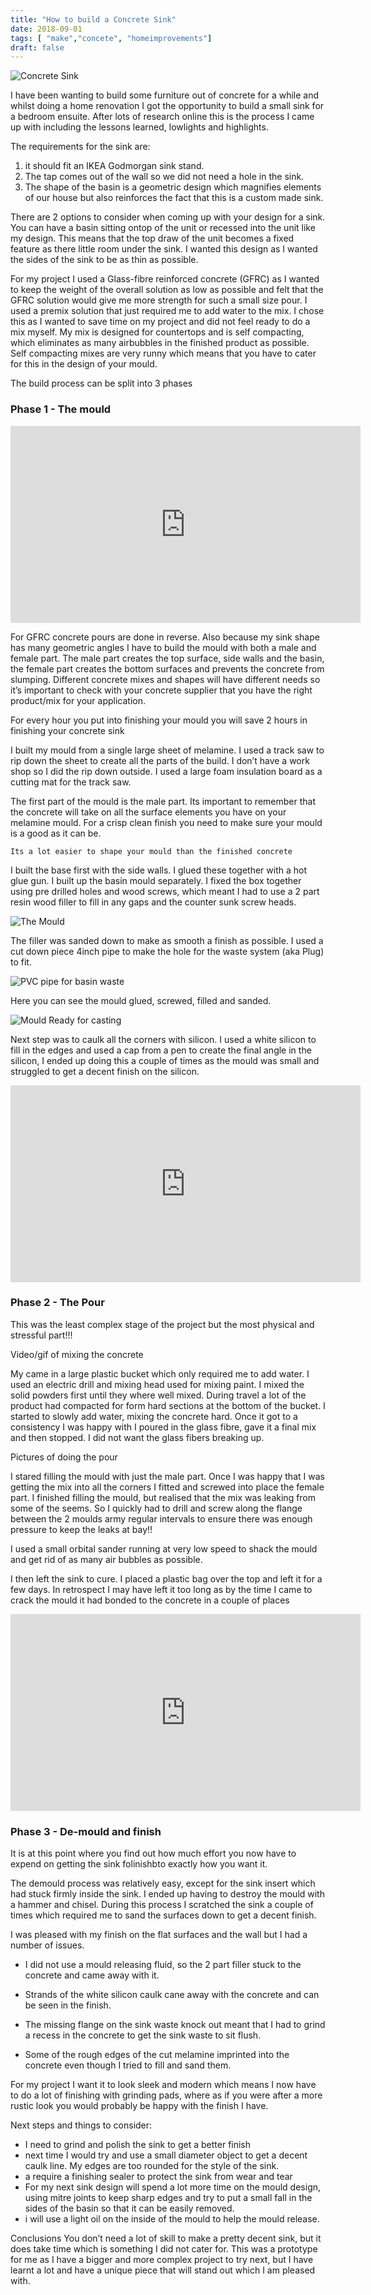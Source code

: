 ```yaml
---
title: "How to build a Concrete Sink"
date: 2018-09-01
tags: [ "make","concete", "homeimprovements"]
draft: false
---
```


![Concrete Sink](/2018/09/IMG_6288-2.jpg#center "Logo Title Text 1")


I have been wanting to build some furniture out of concrete for a while and whilst doing a home renovation I got the opportunity to build a small sink for a bedroom ensuite. After lots of research online this is the process I came up with including the lessons learned, lowlights and highlights.  

The requirements for the sink are:

1. it should fit an IKEA Godmorgan sink stand. 
2. The tap comes out of the wall so we did not need a hole in the sink. 
3. The shape of the basin is a geometric design which magnifies elements of our house but also reinforces the fact that this is a custom made sink.

There are 2 options to consider when coming up with your design for a sink. You can have a basin sitting ontop of the unit or recessed into the unit like my design. This means that the top draw of the unit becomes a fixed feature as there little room under the sink. I wanted this design as I wanted the sides of the sink to be as thin as possible.

For my project I used a Glass-fibre reinforced concrete (GFRC) as I wanted to keep the weight of the overall solution as low as possible and felt that the GFRC solution would give me more strength for such a small size pour.  I used a premix solution that just required me to add water to the mix. I chose this as I wanted to save time on my project and did not feel ready to do a mix myself.  My mix is designed for countertops and is self compacting, which eliminates as many airbubbles in the finished product as possible. Self compacting mixes are very runny which means that you have to cater for this in the design of your mould. 

The build process can be split into 3 phases

### Phase 1 - The mould

<iframe width="560" height="315" src="https://www.youtube.com/embed/luaCByKKxNE" frameborder="0" allow="autoplay; encrypted-media" allowfullscreen></iframe>

For GFRC concrete pours are done in reverse. Also because my sink shape has many geometric angles I have to build the mould with both a male and female part.  The male part creates the top surface, side walls and the basin, the female part creates the bottom surfaces and prevents the concrete from slumping.
Different concrete mixes and shapes will have different needs so it’s important to check with your concrete supplier that you have the right product/mix for your application.

 For every hour you put into finishing your mould you will save 2 hours in finishing your concrete sink

I built my mould from a single large sheet of melamine. I used a track saw to rip down the sheet to create all the parts of the build.  I don’t have a work shop so I did the rip down outside. I used a large foam insulation board as a cutting mat for the track saw.

The first part of the mould is the male part.  Its important to remember that the concrete will take on all the surface elements you have on your melamine mould. For a crisp clean finish you need to make sure your mould is a good as it can be. 

    Its a lot easier to shape your mould than the finished concrete

I built the base first with the side walls. I glued these together with a hot glue gun. I built up the basin mould separately. I fixed the box together using pre drilled holes and wood screws, which meant I had to use a 2 part resin wood filler to fill in any gaps and the counter sunk screw heads.

![The Mould](/2018/09/IMG_6233.jpg#center "The mould made with 2 part resin filler covering the countersunk screws")

The filler was sanded down to make as smooth a finish as possible.  I used a cut down piece 4inch pipe to make the hole for the waste system (aka Plug) to fit.

![PVC pipe for basin waste](/2018/09/IMG_6401.jpg#center "A short length of PVC pipe used to make the hole for the basin waste")

Here you can see the mould glued, screwed, filled and sanded.

![Mould Ready for casting](/2018/09/IMG_6241.jpg#center "")

Next step was to caulk all the corners with silicon. I used a white silicon to fill in the edges and used a cap from a pen to create the final angle in the silicon, I ended up doing this a couple of times as the mould was small and struggled to get a decent finish on the silicon.

<iframe width="560" height="315" src="https://www.youtube.com/embed/OQmmBzo9wgA" frameborder="0" allow="autoplay; encrypted-media" allowfullscreen></iframe>

### Phase 2 - The Pour

This was the least complex stage of the project but the most physical and stressful part!!!

Video/gif of mixing the concrete

My came in a large plastic bucket which only required me to add water. I used an electric drill and mixing head used for mixing paint. I mixed the solid powders first until they where well mixed. During travel a lot of the product had compacted for form hard sections at the bottom of the bucket.  I started to slowly add water, mixing the concrete hard. Once it got to a consistency I was happy with I poured in the glass fibre, gave it a final mix and then stopped. I did not want the glass fibers breaking up.

Pictures of doing the pour

I stared filling the mould with just the male part.  Once I was happy that I was getting the mix into all the corners I fitted and screwed into place the female part. I finished filling the mould, but realised that the mix was leaking from some of the seems. So I quickly had to drill and screw along the flange between the 2 moulds army regular intervals to ensure there was enough pressure to keep the leaks at bay!!

I used a small orbital sander running at very low speed to shack the mould and get rid of as many air bubbles as possible.

I then left the sink to cure. I placed a plastic bag over the top and left it for a few days.  In retrospect I may have left it too long as by the time I came to crack the mould it had bonded to the concrete in a couple of places




<iframe width="560" height="315" src="https://www.youtube.com/embed/X8s-5GgBUSg" frameborder="0" allow="autoplay; encrypted-media" allowfullscreen></iframe>

### Phase 3 - De-mould and finish

It is at this point where you find out how much effort you now have to expend on getting the sink folinishbto exactly how you want it.

The demould process was relatively easy, except for the sink insert which had stuck firmly inside the sink. I ended up having to destroy the mould with a hammer and chisel. During this process I scratched the sink a couple of times which required me to sand the surfaces down to get a decent finish.

I was pleased with my finish on the flat surfaces and the wall but I had a number of issues.

* I did not use a mould releasing fluid, so the 2 part filler stuck to the concrete and came away with it.

* Strands of the white silicon caulk cane away with the concrete and can be seen in the finish.

* The missing flange on the sink waste knock out meant that I had to grind a recess in the concrete to get the sink waste to sit flush.

* Some of the rough edges of the cut melamine imprinted into the concrete even though I tried to fill and sand them.

For my project I want it to look sleek and modern which means I now have to do a lot of finishing with grinding pads, where as if you were after a more rustic look you would probably be happy with the finish I have.

Next steps and things to consider:
* I need to grind and polish the sink to get a better finish
* next time I would try and use a small diameter object to get a decent caulk line. My edges are too rounded for the style of the sink.
* a require a finishing sealer to protect the sink from wear and tear
* For my next sink design will spend a lot more time on the mould design, using mitre joints to keep sharp edges and try to put a small fall in the sides of the basin so that it can be easily removed.
* i will use a light oil on the inside of the mould to help the mould release.

Conclusions
You don’t need a lot of skill to make a pretty decent sink, but it does take time which is something I did not cater for.  This was a prototype for me as I have a bigger and more complex project to try next, but I have learnt a lot and have a unique piece that will stand out which I am pleased with.